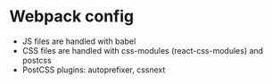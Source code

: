 # Webpack config

- JS files are handled with babel
- CSS files are handled with css-modules (react-css-modules) and postcss
- PostCSS plugins: autoprefixer, cssnext
